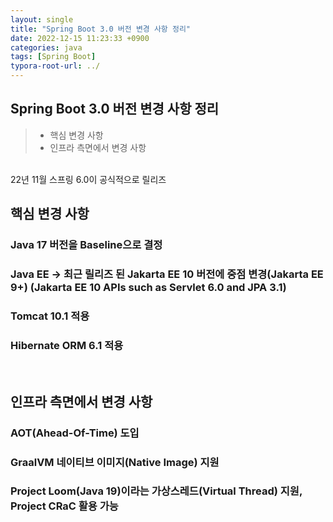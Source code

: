 ```yaml
---
layout: single
title: "Spring Boot 3.0 버전 변경 사항 정리"
date: 2022-12-15 11:23:33 +0900
categories: java
tags: [Spring Boot]
typora-root-url: ../
---
```



## Spring Boot 3.0 버전 변경 사항 정리
> - 핵심 변경 사항
> - 인프라 측면에서 변경 사항

<br>
22년 11월 스프링 6.0이 공식적으로 릴리즈

## 핵심 변경 사항

### Java 17 버전을 Baseline으로 결정
### Java EE → 최근 릴리즈 된 Jakarta EE 10 버전에 중점 변경(Jakarta EE 9+) (Jakarta EE 10 APIs such as Servlet 6.0 and JPA 3.1)
### Tomcat 10.1 적용
### Hibernate ORM 6.1 적용

<br>

## 인프라 측면에서 변경 사항

### AOT(Ahead-Of-Time) 도입
### GraalVM 네이티브 이미지(Native Image) 지원
### Project Loom(Java 19)이라는 가상스레드(Virtual Thread) 지원, Project CRaC 활용 가능

<br>